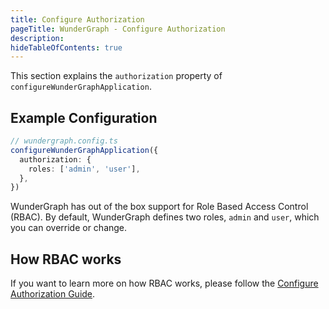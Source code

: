 ```yaml
---
title: Configure Authorization
pageTitle: WunderGraph - Configure Authorization
description:
hideTableOfContents: true
---
```


This section explains the `authorization` property of `configureWunderGraphApplication`.

## Example Configuration

```typescript
// wundergraph.config.ts
configureWunderGraphApplication({
  authorization: {
    roles: ['admin', 'user'],
  },
})
```

WunderGraph has out of the box support for Role Based Access Control (RBAC).
By default, WunderGraph defines two roles, `admin` and `user`,
which you can override or change.

## How RBAC works

If you want to learn more on how RBAC works,
please follow the [Configure Authorization Guide](/docs/guides/configure-authorization).
